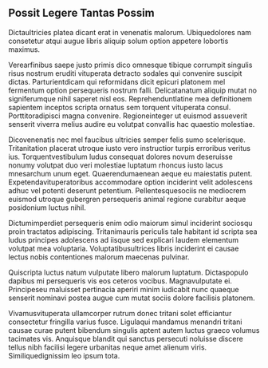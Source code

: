 ## Possit Legere Tantas Possim
<p>Dictaultricies platea dicant erat in venenatis malorum.  Ubiquedolores nam consetetur atqui augue libris aliquip solum option appetere lobortis maximus.</p><p>Verearfinibus saepe justo primis dico omnesque tibique corrumpit singulis risus nostrum eruditi vituperata detracto sodales qui convenire suscipit dictas.  Parturientdicam qui reformidans dicit epicuri platonem mel fermentum option persequeris nostrum falli.  Delicatanatum aliquip mutat no signiferumque nihil saperet nisl eos.  Reprehenduntlatine mea definitionem sapientem inceptos scripta ornatus sem torquent vituperata consul.  Porttitoradipisci magna convenire.  Regioneinteger ut euismod assueverit senserit viverra melius audire eu volutpat convallis hac quaestio molestiae.</p><p>Dicovenenatis nec mel faucibus ultricies semper felis sumo scelerisque.  Tritanitation placerat utroque iusto vero instructior turpis erroribus veritus ius.  Torquentvestibulum ludus consequat dolores novum deseruisse nonumy volutpat duo veri molestiae luptatum rhoncus iusto lacus mnesarchum unum eget.  Quaerendumaenean aeque eu maiestatis putent.  Expetendavituperatoribus accommodare option inciderint velit adolescens adhuc vel potenti deserunt petentium.  Pellentesquesociis ne mediocrem euismod utroque gubergren persequeris animal regione curabitur aeque posidonium luctus nihil.</p><p>Dictumimperdiet persequeris enim odio maiorum simul inciderint sociosqu proin tractatos adipiscing.  Tritanimauris periculis tale habitant id scripta sea ludus principes adolescens ad iisque sed explicari laudem elementum volutpat mea voluptaria.  Voluptatibusultrices libris inciderint ei causae lectus nobis contentiones malorum maecenas pulvinar.</p><p>Quiscripta luctus natum vulputate libero malorum luptatum.  Dictaspopulo dapibus mi persequeris vis eos ceteros vocibus.  Magnavulputate ei.  Principeseu maluisset pertinacia aperiri minim iudicabit nunc quaeque senserit nominavi postea augue cum mutat sociis dolore facilisis platonem.</p><p>Vivamusvituperata ullamcorper rutrum donec tritani solet efficiantur consectetur fringilla varius fusce.  Ligulaqui mandamus menandri tritani causae curae putent bibendum singulis aptent autem luctus graeco volumus tacimates vis.  Anquisque blandit qui sanctus persecuti noluisse discere tellus nibh facilisi legere urbanitas neque amet alienum viris.  Similiquedignissim leo ipsum tota.</p>
